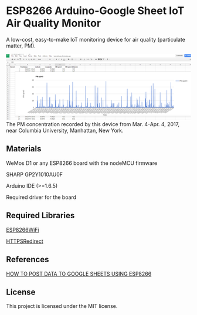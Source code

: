 ESP8266 Arduino-Google Sheet IoT Air Quality Monitor
====

A low-cost, easy-to-make IoT monitoring device for air quality (particulate matter, PM).

![alt tag](https://raw.githubusercontent.com/th86/ArduinoGoogleSheetAirQualityMonitor/master/example.png)
The PM concentration recorded by this device from Mar. 4-Apr. 4, 2017, near Columbia University, Manhattan, New York. 

## Materials ##

WeMos D1 or any ESP8266 board with the nodeMCU firmware

SHARP GP2Y1010AU0F

Arduino IDE (>=1.6.5)

Required driver for the board

## Required Libraries ##
[ESP8266WiFi](https://github.com/ekstrand/ESP8266wifi)

[HTTPSRedirect](https://github.com/electronicsguy/ESP8266/tree/master/HTTPSRedirect)

## References ##
[HOW TO POST DATA TO GOOGLE SHEETS USING ESP8266](http://embedded-lab.com/blog/post-data-google-sheets-using-esp8266/)

## License ##

This project is licensed under the MIT license.